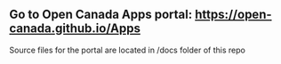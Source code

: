 
## Go to Open Canada Apps portal: <https://open-canada.github.io/Apps>

Source files for the portal are located in /docs folder of this repo
